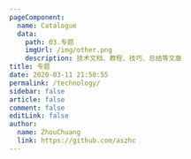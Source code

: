 ```yaml
---
pageComponent:
  name: Catalogue
  data:
    path: 03.专题
    imgUrl: /img/other.png
    description: 技术文档、教程、技巧、总结等文章
title: 专题
date: 2020-03-11 21:50:55
permalink: /technology/
sidebar: false
article: false
comment: false
editLink: false
author:
  name: ZhouChuang
  link: https://github.com/aszhc
---
```

